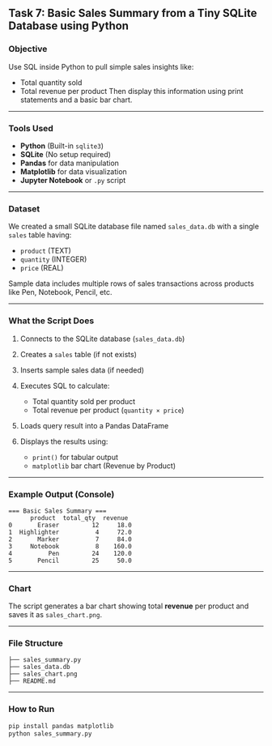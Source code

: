 
##  Task 7: Basic Sales Summary from a Tiny SQLite Database using Python

###  Objective

Use SQL inside Python to pull simple sales insights like:

* Total quantity sold
* Total revenue per product
  Then display this information using print statements and a basic bar chart.

---

###  Tools Used

* **Python** (Built-in `sqlite3`)
* **SQLite** (No setup required)
* **Pandas** for data manipulation
* **Matplotlib** for data visualization
* **Jupyter Notebook** or `.py` script

---

###  Dataset

We created a small SQLite database file named `sales_data.db` with a single `sales` table having:

* `product` (TEXT)
* `quantity` (INTEGER)
* `price` (REAL)

Sample data includes multiple rows of sales transactions across products like Pen, Notebook, Pencil, etc.

---

###  What the Script Does

1. Connects to the SQLite database (`sales_data.db`)
2. Creates a `sales` table (if not exists)
3. Inserts sample sales data (if needed)
4. Executes SQL to calculate:

   * Total quantity sold per product
   * Total revenue per product (`quantity × price`)
5. Loads query result into a Pandas DataFrame
6. Displays the results using:

   * `print()` for tabular output
   * `matplotlib` bar chart (Revenue by Product)

---

###  Example Output (Console)

```
=== Basic Sales Summary ===
      product  total_qty  revenue
0       Eraser         12     18.0
1  Highlighter          4     72.0
2       Marker          7     84.0
3     Notebook          8    160.0
4          Pen         24    120.0
5       Pencil         25     50.0
```

---

###  Chart

The script generates a bar chart showing total **revenue** per product and saves it as `sales_chart.png`.

---

###  File Structure

```
├── sales_summary.py
├── sales_data.db
├── sales_chart.png
├── README.md
```

---

###  How to Run

```bash
pip install pandas matplotlib
python sales_summary.py
```

